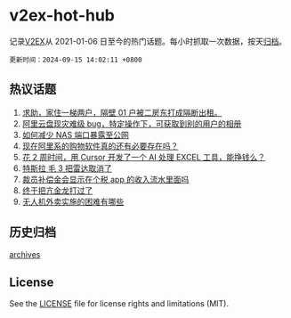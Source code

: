 # v2ex-hot-hub

 记录[V2EX](https://www.v2ex.com/)从 2021-01-06 日至今的热门话题。每小时抓取一次数据，按天[归档](archives)。

`更新时间：2024-09-15 14:02:11 +0800`

## 热议话题

1. [求助，家住一梯两户，隔壁 01 户被二房东打成隔断出租。](https://www.v2ex.com/t/1072965)
1. [阿里云盘现灾难级 bug，特定操作下，可获取到别的用户的相册](https://www.v2ex.com/t/1073087)
1. [如何减少 NAS 端口暴露至公网](https://www.v2ex.com/t/1073068)
1. [现在阿里系的购物软件真的还有必要存在吗？](https://www.v2ex.com/t/1073167)
1. [花 2 周时间，用 Cursor 开发了一个 AI 处理 EXCEL 工具，能挣钱么？](https://www.v2ex.com/t/1072963)
1. [特斯拉 毛 3 把雷达取消了](https://www.v2ex.com/t/1072985)
1. [裁员补偿金会显示在个税 app 的收入流水里面吗](https://www.v2ex.com/t/1072980)
1. [终于把亢金龙打过了](https://www.v2ex.com/t/1072970)
1. [无人机外卖实施的困难有哪些](https://www.v2ex.com/t/1073109)

## 历史归档

[archives](archives)

## License

See the [LICENSE](LICENSE) file for license rights and limitations (MIT).
